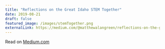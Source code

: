 ```yaml
---
title: "Reflections on the Great Idaho STEM Together"
date: 2019-08-21
draft: false
featured_image: /images/stemTogether.png
externalLink: https://medium.com/@matthewalangreen/reflections-on-the-great-idaho-stem-together-9406e171c5a8
---
```

Read on [Medium.com](https://medium.com/@matthewalangreen/reflections-on-the-great-idaho-stem-together-9406e171c5a8)
